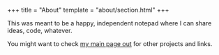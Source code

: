 +++
title = "About"
template = "about/section.html"
+++

This was meant to be a happy, independent notepad where I can share ideas, code, whatever. 

You might want to check [my main page out](https://rjyoung.ca/) for other projects and links.